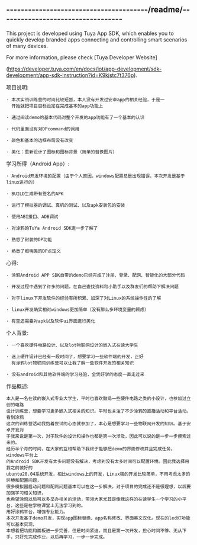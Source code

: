 ---------------------------------------/readme/----------------------------------
---------------------------------------------------------------------------------
This project is developed using Tuya App SDK, which enables you to quickly develop
branded apps connecting and controlling smart scenarios of many devices.

For more information, please check [Tuya Developer Website]

(https://developer.tuya.com/en/docs/iot/app-development/sdk-development/app-sdk-instruction?id=K9kjstc7t376p).



项目说明:


    · 本次实战训练营的时间比较短暂，本人没有开发过安卓app的相关经验，于是一
      开始就把项目目标设定在完成基本的app功能上

    · 通过阅读demo的基本代码对整个开发的app功能有了一个基本的认识

    · 代码里面没有对DPcommand的调用

    · 颜色和基本的边框布局没有改变

    · 美化：重新设计了图标和图标背景（简单的替换图片）




学习所得（Android App）:


    · Android开发环境的配置（由于个人原因，windows配置总是出现错误，本次开发是基于linux进行的）

    · BUILD生成带有签名的APK

    · 进行了模拟器的调试、真机的测试、以及apk安装包的安装

    · 使用ABI接口、ADB调试

    · 对涂鸦的TuYa Android SDK进一步了解了

    · 熟悉了封装的DP功能

    · 熟悉了照明类的DP点定义




心得:


    · 涂鸦Android APP SDK自带的demo已经完成了注册、登录、配网、智能化的大部分代码

    · 开发过程中遇到了许多的问题，在自己查找资料和小助手以及群友们的帮助下解决问题

    · 对于linux下开发软件的经验有所积累、加深了对Linux的系统操作性的了解

    · linux开发确实相对windows更加简单（没有那么多环境变量的顾虑）

    · 有空还需要对apk以及软件ui界面进行美化




个人背景:


    · 一个喜欢硬件电路设计、以及lot物联网设计的嵌入式在读大学生

    · 迷上硬件设计已经有一段时间了，想要学习一些软件端的开发，正好
      有涂鸦lot物联网训练营可以让我了解一些软件开发的相关知识

    · 没有android和其他软件端的学习经验，全凭好学的态度一直走过来





作品概述:


    本人是一名在读的嵌入式专业大学生，平时也喜欢鼓捣一些硬件电路之类的小设计，也参加过立创的电路
    设计训练营，想要学习更多嵌入式相关的知识。平时也关注了不少涂鸦的直播活动和平台活动。看到涂鸦
    这次的训练营活动我抱着尝试的心态就参加了，本心是想要学习一些物联网开发的知识。基于安卓开发对
    于我来说是第一次，对于软件的设计和操作也都是第一次涉及，因此可以说的是一步一步摸索过来的。
    经历半个月的时间，在大家的互相帮助下我终于能够把demo的界面修改并且完成任务。windows平台上
    的Android SDK开发有太多问题没有解决，考虑到没有太多时间可以配置环境。因此我选择用我之前装好的
    ubuntu20.04系统开发，相比windows上的开发，Linux端的开发比较简单，不用考虑太多的环境和配置问题，
    很多模拟器启动问题和配网问题基本可以在这一步解决。对于项目的完成还不是很理想，以后要加强学习相关知识，
    也希望涂鸦以后可以多举办相关的活动，带领大家尤其是像我这样的在读学生一个学习的小平台，这些是在学校课堂上无法学习到的。
    用好涂鸦平台，增强专业能力。
    本次开发基于demo开发，实现app图标替换、app名称修改、界面英文汉化。现在的led灯功能可以基本实现，
    本想着把功能和面板进一步完善，但是时间紧迫，而且是第一次开发，担心时间不够、无从下手，只好先完成作业，以后再学习，一步一步完成。

